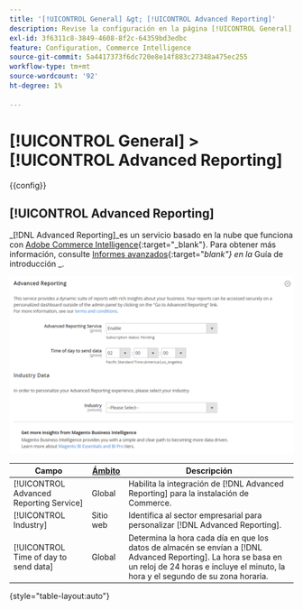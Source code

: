 ```yaml
---
title: '[!UICONTROL General] &gt; [!UICONTROL Advanced Reporting]'
description: Revise la configuración en la página [!UICONTROL General] &gt; [!UICONTROL Advanced Reporting] del administrador de Commerce.
exl-id: 3f6311c8-3849-4608-8f2c-64359bd3edbc
feature: Configuration, Commerce Intelligence
source-git-commit: 5a4417373f6dc720e8e14f883c27348a475ec255
workflow-type: tm+mt
source-wordcount: '92'
ht-degree: 1%

---
```


# [!UICONTROL General] > [!UICONTROL Advanced Reporting]

{{config}}

## [!UICONTROL Advanced Reporting]

_[!DNL Advanced Reporting]_es un servicio basado en la nube que funciona con [Adobe Commerce Intelligence][1]{:target="_blank"}. Para obtener más información, consulte [Informes avanzados][2]{:target="_blank"} en la_ Guía de introducción _.

![Informes avanzados](./assets/advanced-reporting.png)<!-- zoom -->

<!-- [Advanced Reporting](https://experienceleague.adobe.com/en/docs/commerce-admin/start/reporting/business-intelligence#advanced-reporting) -->

| Campo | [Ámbito](../../getting-started/websites-stores-views.md#scope-settings) | Descripción |
|--- |--- |--- |
| [!UICONTROL Advanced Reporting Service] | Global | Habilita la integración de [!DNL Advanced Reporting] para la instalación de Commerce. |
| [!UICONTROL Industry] | Sitio web | Identifica al sector empresarial para personalizar [!DNL Advanced Reporting]. |
| [!UICONTROL Time of day to send data] | Global | Determina la hora cada día en que los datos de almacén se envían a [!DNL Advanced Reporting]. La hora se basa en un reloj de 24 horas e incluye el minuto, la hora y el segundo de su zona horaria. |

{style="table-layout:auto"}

[1]: https://experienceleague.adobe.com/docs/commerce-business-intelligence/mbi/getting-started.html
[2]: https://experienceleague.adobe.com/docs/commerce-admin/start/reporting/business-intelligence.html#advanced-reporting

